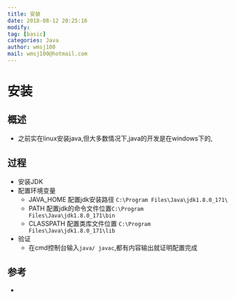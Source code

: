 ```yaml
---
title: 安装
date: 2018-08-12 20:25:16	
modify: 
tag: [basic]
categories: Java 
author: wmsj100
mail: wmsj100@hotmail.com
---
```


# 安装

## 概述
- 之前实在linux安装java,但大多数情况下,java的开发是在windows下的,

## 过程
- 安装JDK
- 配置环境变量
	- JAVA_HOME 配置jdk安装路径 `C:\Program Files\Java\jdk1.8.0_171\`
	- PATH 配置jdk的命令文件位置`C:\Program Files\Java\jdk1.8.0_171\bin`
	- CLASSPATH 配置类库文件位置 `C:\Program Files\Java\jdk1.8.0_171\lib`
- 验证
	- 在cmd控制台输入`java/ javac`,都有内容输出就证明配置完成

## 参考
- []()
